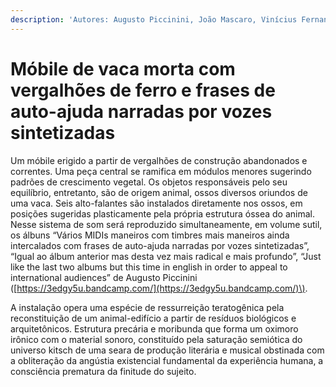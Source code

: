 ```yaml
---
description: 'Autores: Augusto Piccinini, João Mascaro, Vinícius Fernandes'
---
```


# Móbile de vaca morta com vergalhões de ferro e frases de auto-ajuda narradas por vozes sintetizadas

Um móbile erigido a partir de vergalhões de construção abandonados e correntes. Uma peça central se ramifica em módulos menores sugerindo padrões de crescimento vegetal. Os objetos responsáveis pelo seu equilíbrio, entretanto, são de origem animal, ossos diversos oriundos de uma vaca. Seis alto-falantes são instalados diretamente nos ossos, em posições sugeridas plasticamente pela própria estrutura óssea do animal. Nesse sistema de som será reproduzido simultaneamente, em volume sutil, os álbuns “Vários MIDIs maneiros com timbres mais maneiros ainda intercalados com frases de auto-ajuda narradas por vozes sintetizadas”, “Igual ao álbum anterior mas desta vez mais radical e mais profundo”, “Just like the last two albums but this time in english in order to appeal to international audiences” de Augusto Piccinini \([https://3edgy5u.bandcamp.com/](https://3edgy5u.bandcamp.com/)\).

A instalação opera uma espécie de ressurreição teratogênica pela reconstituição de um animal-edifício a partir de resíduos biológicos e arquitetônicos. Estrutura precária e moribunda que forma um oximoro irônico com o material sonoro, constituído pela saturação semiótica do universo kitsch de uma seara de produção literária e musical obstinada com a obliteração da angústia existencial fundamental da experiência humana, a consciência prematura da finitude do sujeito.

